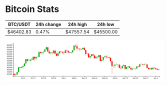 # Bitcoin Stats

BTC/USDT|24h change|24h high|24h low|
|---|---|---|---|
|$46402.83|0.47%|$47557.54|$45500.00|

<img src="./chart.svg">
